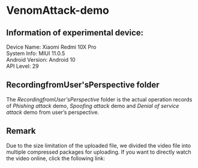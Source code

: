 # VenomAttack-demo

## Information of experimental device:  
Device Name: Xiaomi Redmi 10X Pro  
System Info: MIUI 11.0.5  
Android Version: Android 10  
API Level: 29  

## RecordingfromUser'sPerspective folder
The *RecordingfromUser'sPerspective* folder is the actual operation records of *Phishing attack* demo, *Spoofing attack* demo and *Denial of service attack* demo from user’s perspective.

## Remark
Due to the size limitation of the uploaded file, we divided the video file into multiple compressed packages for uploading.
If you want to directly watch the video online, click the following link:
<a class="git-link" href="https://sites.google.com/view/venomattack-demo/"></a>
